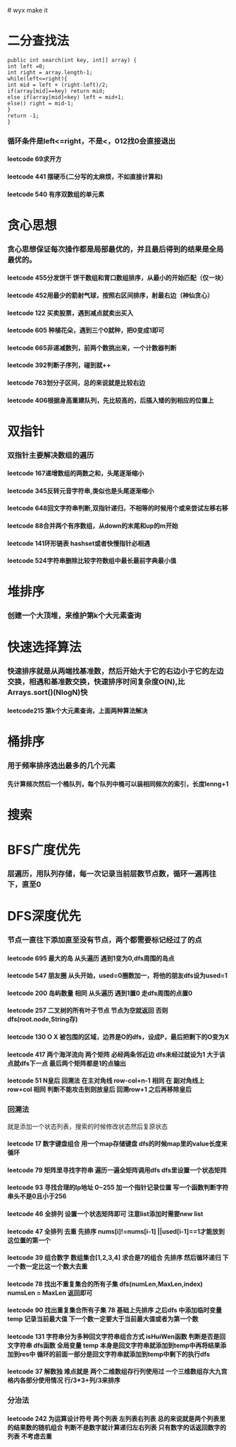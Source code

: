 ﻿﻿﻿﻿﻿﻿﻿﻿﻿﻿﻿﻿﻿﻿﻿﻿﻿﻿﻿﻿﻿﻿﻿﻿# wyx make it
# 二分查找法
    public int search(int key, int[] array) {
    int left =0;
    int right = array.length-1;
    while(left<=right){
    int mid = left + (right-left)/2;
    if(array[mid]==key) return mid;
    else if(array[mid]<key) left = mid+1;
    else() right = mid-1;
    }
    return -1;
    }
### 循环条件是left<=right，不是<，012找0会直接退出
#### leetcode 69求开方
#### leetcode 441 摆硬币(二分写的太麻烦，不如直接计算和)
#### leetcode 540 有序双数组的单元素
# 贪心思想
### 贪心思想保证每次操作都是局部最优的，并且最后得到的结果是全局最优的。
#### leetcode 455分发饼干 饼干数组和胃口数组排序，从最小的开始匹配（仅一块）
#### leetcode 452用最少的箭射气球，按照右区间排序，射最右边（神仙贪心）
#### leetcode 122 买卖股票，遇到减点就卖出买入
#### leetcode 605 种植花朵，遇到三个0就种，把0变成1即可
#### leetcode 665非递减数列，前两个数挑出来，一个计数器判断
#### leetcode 392判断子序列，碰到就++
#### leetcode 763划分子区间，总的来说就是比较右边
#### leetcode 406根据身高重建队列，先比较高的，后插入矮的到相应的位置上
# 双指针
### 双指针主要解决数组的遍历
#### leetcode 167递增数组的两数之和，头尾逐渐缩小
#### leetcode 345反转元音字符串,类似也是头尾逐渐缩小
#### leetcode 648回文字符串判断,双指针递归，不相等的时候用个或来尝试左移右移
#### leetcode 88合并两个有序数组，从down的末尾和up的m开始
#### leetcode 141环形链表 hashset或者快慢指针必相遇
#### leetcode 524字符串删除比较字符数组中最长最前字典最小值 
# 堆排序
### 创建一个大顶堆，来维护第k个大元素查询
# 快速选择算法
### 快速排序就是从两端找基准数，然后开始大于它的右边小于它的左边交换，相遇和基准数交换，快速排序时间复杂度O(N),比Arrays.sort()(NlogN)快
#### leetcode215 第k个大元素查询，上面两种算法解决
# 桶排序
### 用于频率排序选出最多的几个元素
#### 先计算频次然后一个桶队列，每个队列中桶可以装相同频次的索引，长度lenng+1
# 搜索
# BFS广度优先
### 层遍历，用队列存储，每一次记录当前层数节点数，循环一遍再往下，直至0
# DFS深度优先
### 节点一直往下添加直至没有节点，两个都需要标记经过了的点
#### leetcode 695 最大的岛 从头遍历 遇到1变为0,dfs周围的岛点
#### leetcode 547 朋友圈 从头开始，used=0圈数加一，将他的朋友dfs设为used=1
#### leetcode 200 岛屿数量 相同 从头遍历 遇到1置0 走dfs周围的点置0
#### leetcode 257 二叉树的所有叶子节点 节点为空就返回 否则dfs(root.node,String存) 
#### leetcode 130 O X 被包围的区域，边界是O的dfs，设成P，最后把剩下的O变为X
#### leetcode 417 两个海洋流向 两个矩阵 必经两条邻近边 dfs未经过就设为1 大于该点就dfs下一点 最后两个矩阵都是1的点输出
#### leetcode 51 N皇后 回溯法 在主对角线 row-col+n-1 相同 在 副对角线上 row+col 相同 判断不能攻击到则放皇后 回溯row+1 之后再移除皇后

### 回溯法
就是添加一个状态列表，搜索的时候修改状态然后复原状态
#### leetcode 17 数字键盘组合 用一个map存储键盘 dfs的时候map里的value长度来循环
#### leetcode 79 矩阵里寻找字符串 遍历一遍全矩阵调用dfs dfs里设置一个状态矩阵
#### leetcode 93 寻找合理的Ip地址 0~255 加一个指针记录位置 写一个函数判断字符串头不是0且小于256
#### leetcode 46 全排列 设置一个状态矩阵即可 注意list<list>添加时需要new list
#### leetcode 47 全排列 去重 先排序 nums[i]!=nums[i-1] ||used[i-1]==1才能放到这位置的第一个
#### leetcode 39 组合数字 数组集合[1,2,3,4] 求合是7的组合 先排序 然后循环递归 下一个数一定比这一个数大去重
#### leetcode 78 找出不重复集合的所有子集 dfs(numLen,MaxLen,index) numsLen = MaxLen 返回即可
#### leetcode 90 找出重复集合所有子集 78 基础上先排序 之后dfs 中添加临时变量 temp 记录当前最大值 下一个数一定要大于当前最大值或者为第一个数
#### leetcode 131 字符串分为多种回文字符串组合方式 isHuiWen函数 判断是否是回文字符串 dfs函数 全局变量 temp 本身是回文字符串就添加到temp中再将结果添加到res中 循环的前面一部分是回文字符串就添加到temp中剩下的执行dfs
#### leetcode 37 解数独 难点就是 两个二维数组存行列使用过 一个三维数组存大九宫格内各部分使用情况 行/3*3+列/3来排序
### 分治法
#### leetcode 242 为运算设计符号 两个列表 左列表右列表 总的来说就是两个列表里的结果数的随机组合 判断不是数字就计算递归左右列表 只有数字的话返回数字的列表 不考虑去重

























